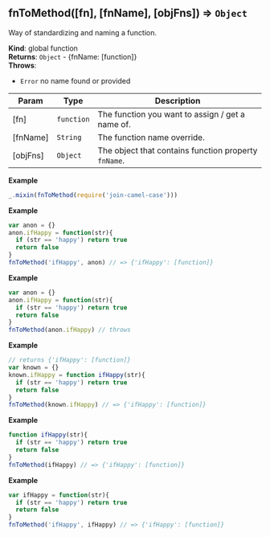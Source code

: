 <a name="fnToMethod"></a>
## fnToMethod([fn], [fnName], [objFns]) ⇒ <code>Object</code>
Way of standardizing and naming a function.

**Kind**: global function  
**Returns**: <code>Object</code> - {fnName: [function]}  
**Throws**:

- <code>Error</code> no name found or provided


| Param | Type | Description |
| --- | --- | --- |
| [fn] | <code>function</code> | The function you want to assign / get a name of. |
| [fnName] | <code>String</code> | The function name override. |
| [objFns] | <code>Object</code> | The object that contains function property `fnName`. |

**Example**  
```js
_.mixin(fnToMethod(require('join-camel-case')))
```
**Example**  
```js
var anon = {}
anon.ifHappy = function(str){
  if (str == 'happy') return true
  return false
}
fnToMethod('ifHappy', anon) // => {'ifHappy': [function]}
```
**Example**  
```js
var anon = {}
anon.ifHappy = function(str){
  if (str == 'happy') return true
  return false
}
fnToMethod(anon.ifHappy) // throws
```
**Example**  
```js
// returns {'ifHappy': [function]}
var known = {}
known.ifHappy = function ifHappy(str){
  if (str == 'happy') return true
  return false
}
fnToMethod(known.ifHappy) // => {'ifHappy': [function]}
```
**Example**  
```js
function ifHappy(str){
  if (str == 'happy') return true
  return false
}
fnToMethod(ifHappy) // => {'ifHappy': [function]}
```
**Example**  
```js
var ifHappy = function(str){
  if (str == 'happy') return true
  return false
}
fnToMethod('ifHappy', ifHappy) // => {'ifHappy': [function]}
```
